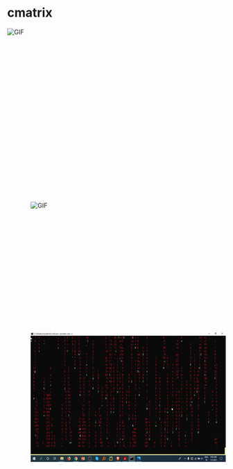 # cmatrix
 <img align="right" alt="GIF" src="https://github.com/HotuRam/cmatrix/blob/main/gifs/matrix.gif?raw=true" width="900" height="400" />
 <img align="right" alt="GIF" src="https://github.com/HotuRam/cmatrix/blob/main/gifs/mixed-%20matrix.gif?raw=true" width="450" height="300" />
 <img align="right" alt="GIF" src="https://github.com/HotuRam/cmatrix/blob/main/gifs/red%20matrix.gif?raw=true" width="450" height="300" />

